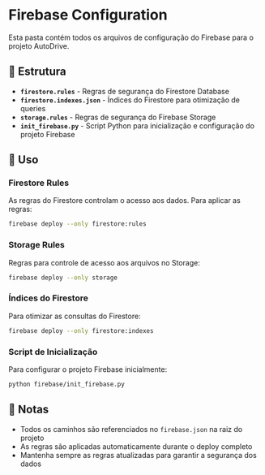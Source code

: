 # Firebase Configuration

Esta pasta contém todos os arquivos de configuração do Firebase para o projeto AutoDrive.

## 📁 Estrutura

- **`firestore.rules`** - Regras de segurança do Firestore Database
- **`firestore.indexes.json`** - Índices do Firestore para otimização de queries
- **`storage.rules`** - Regras de segurança do Firebase Storage
- **`init_firebase.py`** - Script Python para inicialização e configuração do projeto Firebase

## 🔧 Uso

### Firestore Rules
As regras do Firestore controlam o acesso aos dados. Para aplicar as regras:
```bash
firebase deploy --only firestore:rules
```

### Storage Rules
Regras para controle de acesso aos arquivos no Storage:
```bash
firebase deploy --only storage
```

### Índices do Firestore
Para otimizar as consultas do Firestore:
```bash
firebase deploy --only firestore:indexes
```

### Script de Inicialização
Para configurar o projeto Firebase inicialmente:
```bash
python firebase/init_firebase.py
```

## 📝 Notas

- Todos os caminhos são referenciados no `firebase.json` na raiz do projeto
- As regras são aplicadas automaticamente durante o deploy completo
- Mantenha sempre as regras atualizadas para garantir a segurança dos dados
